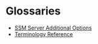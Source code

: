 # Glossaries

* [SSM Server Additional Options](glossary.option.md)
* [Terminology Reference](glossary.terminology.md)
